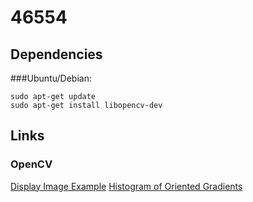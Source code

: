 # 46554

## Dependencies
###Ubuntu/Debian:
```
sudo apt-get update
sudo apt-get install libopencv-dev
```

## Links
### OpenCV
[Display Image Example](https://docs.opencv.org/2.4/doc/tutorials/introduction/display_image/display_image.html)
[Histogram of Oriented Gradients](https://www.learnopencv.com/histogram-of-oriented-gradients/)
